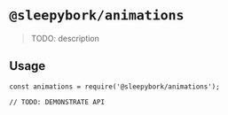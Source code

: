 # `@sleepybork/animations`

> TODO: description

## Usage

```
const animations = require('@sleepybork/animations');

// TODO: DEMONSTRATE API
```
